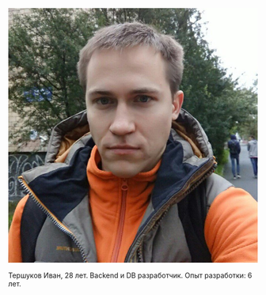 <html>
 <head>
  <meta http-equiv="Content-Type" content="text/html; charset=utf-8">
  <title>Пример веб-страницы</title>
 </head>
 <body>
 <img src="ivan_c.jpg" alt="Тершуков Иван">
  <p>Тершуков Иван, 28 лет.
Backend и DB разработчик.
Опыт разработки: 6 лет. </p>
 </body>
</html>
